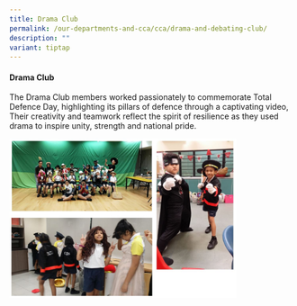 ```yaml
---
title: Drama Club
permalink: /our-departments-and-cca/cca/drama-and-debating-club/
description: ""
variant: tiptap
---
```

<h4>Drama Club</h4>
<p>The Drama Club members worked passionately to commemorate Total Defence
Day, highlighting its pillars of defence through a captivating video, Their
creativity and teamwork reflect the spirit of resilience as they used drama
to inspire unity, strength and national pride.
<br>
</p>
<div class="isomer-image-wrapper">
<img style="width:80%" height="auto" width="100%" src="/images/drama%20club.jpg">
</div>
<p></p>